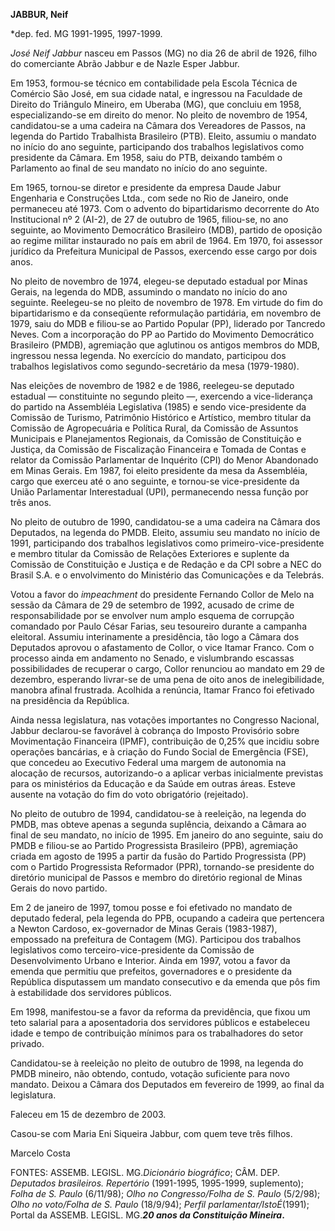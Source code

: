 **JABBUR, Neif**

\*dep. fed. MG 1991-1995, 1997-1999.

*José Neif Jabbur* nasceu em Passos (MG) no dia 26 de abril de 1926,
filho do comerciante Abrão Jabbur e de Nazle Esper Jabbur.

Em 1953, formou-se técnico em contabilidade pela Escola Técnica de
Comércio São José, em sua cidade natal, e ingressou na Faculdade de
Direito do Triângulo Mineiro, em Uberaba (MG), que concluiu em 1958,
especializando-se em direito do menor. No pleito de novembro de 1954,
candidatou-se a uma cadeira na Câmara dos Vereadores de Passos, na
legenda do Partido Trabalhista Brasileiro (PTB). Eleito, assumiu o
mandato no início do ano seguinte, participando dos trabalhos
legislativos como presidente da Câmara. Em 1958, saiu do PTB, deixando
também o Parlamento ao final de seu mandato no início do ano seguinte.

Em 1965, tornou-se diretor e presidente da empresa Daude Jabur
Engenharia e Construções Ltda., com sede no Rio de Janeiro, onde
permaneceu até 1973. Com o advento do bipartidarismo decorrente do Ato
Institucional nº 2 (AI-2), de 27 de outubro de 1965, filiou-se, no ano
seguinte, ao Movimento Democrático Brasileiro (MDB), partido de oposição
ao regime militar instaurado no país em abril de 1964. Em 1970, foi
assessor jurídico da Prefeitura Municipal de Passos, exercendo esse
cargo por dois anos.

No pleito de novembro de 1974, elegeu-se deputado estadual por Minas
Gerais, na legenda do MDB, assumindo o mandato no início do ano
seguinte. Reelegeu-se no pleito de novembro de 1978. Em virtude do fim
do bipartidarismo e da conseqüente reformulação partidária, em novembro
de 1979, saiu do MDB e filiou-se ao Partido Popular (PP), liderado por
Tancredo Neves. Com a incorporação do PP ao Partido do Movimento
Democrático Brasileiro (PMDB), agremiação que aglutinou os antigos
membros do MDB, ingressou nessa legenda. No exercício do mandato,
participou dos trabalhos legislativos como segundo-secretário da mesa
(1979-1980).

Nas eleições de novembro de 1982 e de 1986, reelegeu-se deputado
estadual — constituinte no segundo pleito —, exercendo a vice-liderança
do partido na Assembléia Legislativa (1985) e sendo vice-presidente da
Comissão de Turismo, Patrimônio Histórico e Artístico, membro titular da
Comissão de Agropecuária e Política Rural, da Comissão de Assuntos
Municipais e Planejamentos Regionais, da Comissão de Constituição e
Justiça, da Comissão de Fiscalização Financeira e Tomada de Contas e
relator da Comissão Parlamentar de Inquérito (CPI) do Menor Abandonado
em Minas Gerais. Em 1987, foi eleito presidente da mesa da Assembléia,
cargo que exerceu até o ano seguinte, e tornou-se vice-presidente da
União Parlamentar Interestadual (UPI), permanecendo nessa função por
três anos.

No pleito de outubro de 1990, candidatou-se a uma cadeira na Câmara dos
Deputados, na legenda do PMDB. Eleito, assumiu seu mandato no início de
1991, participando dos trabalhos legislativos como
primeiro-vice-presidente e membro titular da Comissão de Relações
Exteriores e suplente da Comissão de Constituição e Justiça e de Redação
e da CPI sobre a NEC do Brasil S.A. e o envolvimento do Ministério das
Comunicações e da Telebrás.

Votou a favor do *impeachment* do presidente Fernando Collor de Melo na
sessão da Câmara de 29 de setembro de 1992, acusado de crime de
responsabilidade por se envolver num amplo esquema de corrupção
comandado por Paulo César Farias, seu tesoureiro durante a campanha
eleitoral. Assumiu interinamente a presidência, tão logo a Câmara dos
Deputados aprovou o afastamento de Collor, o vice Itamar Franco. Com o
processo ainda em andamento no Senado, e vislumbrando escassas
possibilidades de recuperar o cargo, Collor renunciou ao mandato em 29
de dezembro, esperando livrar-se de uma pena de oito anos de
inelegibilidade, manobra afinal frustrada. Acolhida a renúncia, Itamar
Franco foi efetivado na presidência da República.

Ainda nessa legislatura, nas votações importantes no Congresso Nacional,
Jabbur declarou-se favorável à cobrança do Imposto Provisório sobre
Movimentação Financeira (IPMF), contribuição de 0,25% que incidiu sobre
operações bancárias, e à criação do Fundo Social de Emergência (FSE),
que concedeu ao Executivo Federal uma margem de autonomia na alocação de
recursos, autorizando-o a aplicar verbas inicialmente previstas para os
ministérios da Educação e da Saúde em outras áreas. Esteve ausente na
votação do fim do voto obrigatório (rejeitado).

No pleito de outubro de 1994, candidatou-se à reeleição, na legenda do
PMDB, mas obteve apenas a segunda suplência, deixando a Câmara ao final
de seu mandato, no início de 1995. Em janeiro do ano seguinte, saiu do
PMDB e filiou-se ao Partido Progressista Brasileiro (PPB), agremiação
criada em agosto de 1995 a partir da fusão do Partido Progressista (PP)
com o Partido Progressista Reformador (PPR), tornando-se presidente do
diretório municipal de Passos e membro do diretório regional de Minas
Gerais do novo partido.

Em 2 de janeiro de 1997, tomou posse e foi efetivado no mandato de
deputado federal, pela legenda do PPB, ocupando a cadeira que pertencera
a Newton Cardoso, ex-governador de Minas Gerais (1983-1987), empossado
na prefeitura de Contagem (MG). Participou dos trabalhos legislativos
como terceiro-vice-presidente da Comissão de Desenvolvimento Urbano e
Interior. Ainda em 1997, votou a favor da emenda que permitiu que
prefeitos, governadores e o presidente da República disputassem um
mandato consecutivo e da emenda que pôs fim à estabilidade dos
servidores públicos.

Em 1998, manifestou-se a favor da reforma da previdência, que fixou um
teto salarial para a aposentadoria dos servidores públicos e estabeleceu
idade e tempo de contribuição mínimos para os trabalhadores do setor
privado.

Candidatou-se à reeleição no pleito de outubro de 1998, na legenda do
PMDB mineiro, não obtendo, contudo, votação suficiente para novo
mandato. Deixou a Câmara dos Deputados em fevereiro de 1999, ao final da
legislatura.

Faleceu em 15 de dezembro de 2003.

Casou-se com Maria Eni Siqueira Jabbur, com quem teve três filhos.

Marcelo Costa

FONTES: ASSEMB. LEGISL. MG.*Dicionário biográfico*; CÂM. DEP. *Deputados
brasileiros. Repertório* (1991-1995, 1995-1999, suplemento); *Folha de
S. Paulo* (6/11/98); *Olho no Congresso/Folha de S. Paulo* (5/2/98);
*Olho no voto/Folha de S. Paulo* (18/9/94); *Perfil
parlamentar/IstoÉ*(1991); Portal da ASSEMB. LEGISL. MG.***20 anos da
Constituição Mineira*.**

 
